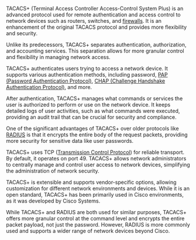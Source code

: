 TACACS+ (Terminal Access Controller Access-Control System Plus) is an advanced protocol used for remote authentication and access control to network devices such as routers, switches, and [firewalls](../security/firewall.md). It is an enhancement of the original TACACS protocol and provides more flexibility and security.

Unlike its predecessors, TACACS+ separates authentication, authorization, and accounting services. This separation allows for more granular control and flexibility in managing network access.

TACACS+ authenticates users trying to access a network device. It supports various authentication methods, including password, [PAP (Password Authentication Protocol)](../protocols/pap.md), [CHAP (Challenge Handshake Authentication Protocol)](../protocols/chap.md), and more.

After authentication, TACACS+ manages what commands or services the user is authorized to perform or use on the network device. It keeps detailed logs of user activities, such as what commands were executed, providing an audit trail that can be crucial for security and compliance.

One of the significant advantages of TACACS+ over older protocols like [RADIUS](../networking/radius.md) is that it encrypts the entire body of the request packets, providing more security for sensitive data like user passwords.

TACACS+ uses TCP ([Transmission Control Protocol](../networking/tcp.md)) for reliable transport. By default, it operates on port 49. TACACS+ allows network administrators to centrally manage and control user access to network devices, simplifying the administration of network security.

TACACS+ is extensible and supports vendor-specific options, allowing customization for different network environments and devices. While it is an open standard, TACACS+ has been primarily used in Cisco environments, as it was developed by Cisco Systems.

While TACACS+ and RADIUS are both used for similar purposes, TACACS+ offers more granular control at the command level and encrypts the entire packet payload, not just the password. However, RADIUS is more commonly used and supports a wider range of network devices beyond Cisco.


